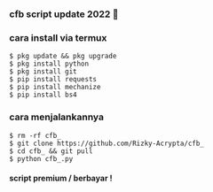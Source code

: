 ### cfb script update 2022 🎉

### cara install via termux
```
$ pkg update && pkg upgrade
$ pkg install python
$ pkg install git
$ pip install requests
$ pip install mechanize
$ pip install bs4
```

### cara menjalankannya
```
$ rm -rf cfb_
$ git clone https://github.com/Rizky-Acrypta/cfb_
$ cd cfb_ && git pull
$ python cfb_.py
```

#### script premium / berbayar !

